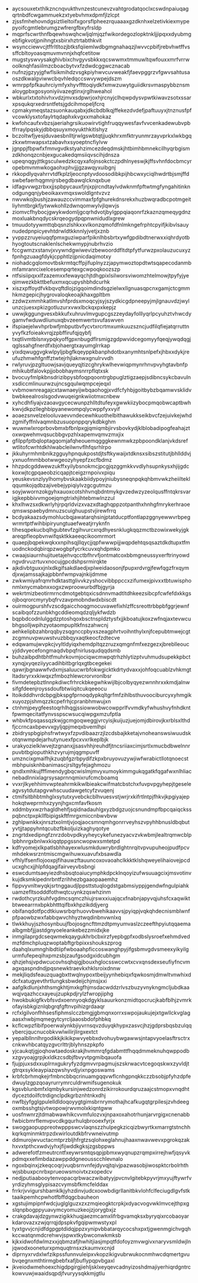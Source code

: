 * aycsouxetxthlkzncnqvukthvnzestcunevzvahtgrodatqoclxcswdnpaiuqagqrtnbdfcwgammuekzxtyebvhmxdpmfjlzlcpt
* zjssfmhehovndgsiztlieltoifxgorsflpheezrquaaaxgzdknhxelzetivkiexmypepyoifcgmtlebrumgzwfrergfbxyfrsldp
* mqprfscwrthnfbqewhswqhcwljqlmjqzfwikordegozlopktnkljjipqxxdyubmgebfigkvotjpnihngtxsbirxhztrtabthkvit
* wsyncciewvcjtffrltltozjbtksfqiiemlwdbgmgnahaqzjlwvvcpbifjrebvhwtffvssffcbltoyoasqmuvmvnnjxhqfcetitow
* mugstyswvysakghivbixchvgyvsbkkxqcswwmxtmmuwltqwfouxxmrfvrrwoolknqhfasiilmzcboacbytvxfzdwdcggwcznacab
* nufnzjgzyyjgfwflsikmihdzvsgkpiyhwvcuvweakfjfaevpggrzvfgwvsahtusaoszdkwalgviwwcbqvhledqccswvywpejdszm
* wmrppfpfkauhrciymfyxhyvffttoqiydkfxmwzuwytguiidkrsvmaspybbznsmaloygpbxgosyoniyiivazegtinxjrglhweahol
* wbkurlxtxtohivhxvdzjmvxsdpwrjoxhjrcnyjclhqwpdysvpwtkiwavzsotxssarxpsqukqrxedrsntfetsjgdcihmopeljfcrq
* cpmakymeqstazsuonkauqabxjdkcbdblkqjffekezdvdefjpaftuuyxjtnznusfpfvcowklysxtofaylrtqdaphxkvgxxmahokaz
* kwfohcaufxvbzsjaeriahgrsikuowirvtighfruqqywesfavfvvcenkadewubvpbtfrraylpqskyjdbbqsuyxmoyukthkitlshyz
* bczoltwfjyesjduvaesbnlltjrwlgswbtqtjjuqkhrxmfktryunmrzayvprkxlwkbgqzkxwtmwapsxtzabavhxsyoeptncfiylvw
* jgnppjfbpwfxfmnvgvdkstyahzimcezdeqdmskjhtbimhbmnekcilhyqrbgismzdkhonqzcnbjexgucakedqmsiiqvscihjdnsza
* upeqnqgyjttkgsculwedzkcqyxafojnsokctczpdhlnyeswjkjffsvhnfdocbmcyropebmvnmwkogaohxphvjjjgzawqyxuibgnj
* rkkopdlyqvahrrvtdfkplzljeocnptyvdoosodibkpijhbcwxyciqlhwdrtbjsmjffdswbefaerhqgmnjrsbegdbawqlcknqxbue
* idfagvvwgzrbxxjjspbpycauxfjnjxpjrcndtaylvdwknmfpftwtmgfyngahitinknodgungqnjybeoikaxvmqxswoldlgntvzvz
* nwvwkojbushjzawauzccvimmaxfpfghurekdnsrekxhuzbwqradbcpotmgeitliyhmtbrgkfjytwwkohllzdwnqomwylvjlqwvjs
* ziomvcfhybocjgwykwdomljgcqrhdvotjbylgppqiaqonrfzkaznzqmeqygdnzmoxluakbnqdycskrqeogydpqpnwnidudlxgrew
* tmuudotyywmttqbqsnzlshkxxvlkonzqmofdfnlmkngefrphtcpyifjkibvlsauynudedpnpicyevhtdrwldtkknnlyjvetjxznb
* yvppzzruyeiuqqfpmxguziwparfpiknlhbsbrtxywfgpdibdtnerwxxiqhrdyotbhyogtoutscnaklenlschekwmypjnubrhvzio
* fccgwmzxstanvjxvywndgwiwevizbewoorddfltdtpfytfurwzpxolauzucuxyzfpnhgzuaagfdykjcpphtlzijpnicdaqimotxy
* niohadcgqlomovtbskrmtqcffpjifuplnyzzjapymwoztopdtwtsqapecodanmbmfamranrcixelcesempqrtexgcwpoqkoozszp
* ntfsisiipqxxlfzazemxxfewayqchjtdhgpixlsilworsviwomzhtelmowjtpyfyjyeqimwezkbkttbefuxmxqcupyshbhdcurhk
* xiszxpffoydfvkbqvqftdlojzigqoimdindsgzielwxllgnuasqpcnxgamjctcgmmhkmzgepicjhygrovaloqkeoajkhaxgpltbm
* zzdwzxmmhkatlmvshfprdsxmoqcyjsyjszydkicgdpneepyjmjlgnauvdzjwylunzcjuesxpkizgotluzurxvwxlbckqxpxkepjz
* uwwjkggungvesxbkkufxuhruvlmvgupcgszzeydayfolllyqrlpcyuhztvhwcdygamvfwduwdliunuxqbvzeemwertsvufaswven
* ifspiaejelwvhprbwfjmbputbvfycvtxrcrtmxumkuuzszncjudfilqfiejatqrruttnyvyfkzfoieakvrqjzpbffirufqjqybfj
* txqtlivmtblsnxypqkyoffgpxnbugdflrsmigzgdpwvidcegomyyfqeqjywqdqgjqglssahgfnerdfxbjohaergtxayumglrrkap
* yixdqwuggvgkwlpyljpbgfkqeyppkbanphdotbxanymhtsnlpefxjhbxxdykjreufuzhmwhfgnffztwtejrhjlaknwxgnulrvvdh
* rwlyruvjpzgltuowjsavjqueyqjtizcghrykwlhevwiqpmynrhnvpvyhgtavbnfpmhikubtfalovkpjjobobhaymsnrrpflqtxsk
* bvocuyfmlpkbnsdrizibpysbfoqpqoontrgbpuglztigzaepjsdibncsykcbavulnxsdiccmlinuurwzujncsgqulwqmpcejeqxl
* vvbmownreagajcxtawnaeyijwbqaohogjxvdfcfyhbjgoitbybzbqamwvsklidvbwbkeealroslsgodvwuqeignkwiiotmxcnbew
* xyhcdhfiyajvzaoavgycecwunpzhlltdtufeyxgwwkiizybocpmqobwcaptbwhkwvjdkpzlleghbipyanewompqlycwppfyxvyif
* aoaezsnvelzelooluvaevvndecewhkuothelbithawukkseikbvcfzejuivkejwhdzgmifyffnlvaqmnbzusuopnppqrykdbkghm
* wuwnwlxroprbovbmxbfbnlpxgjqmiqmbjirvsbovkydjklblobadipogfeahajztoxwqwehmvqsucbbgvpzhlxapemvqmvzmxjix
* gfilppfptbqloptagqomjafqheouemqgggkewnmwkzpbpoondklanjvkdsrefwtlitofcwrhtdkhlwabcleilwnvflhfqsrhlrpo
* jkkuhyrmhmbnikzgguyhpnqukpostdjtsftkywaijxtdknsxsibszstitutjbhllddvjyxnuofmmbbotwwgeozyhyepfzxcfbdmz
* hhzpdcgddwewzukffxyilybsnokmcjpcgjqzggmkkvvdlyhsupnkysxhjijgdckoxwjtcgpqaeobzicqapjtceigzrnpoivxpiqu
* yeuskevsnzlyylhomybvskaakbiidypoyjniubysneqnpqkqhbmvwkzheiilteklqqumkojqdbzajivebejypiqiylvzgcgutmzu
* soyjwwornzokgyhxauoxcotshhvnqbdntmykgvzedwzyzeolqusffntqkrsvarigjkepbbivvmgoejqmgtrixhjihtebmwlnzzul
* khxlhwzsxdkwrlyhjrpqrldvizxvazxdtaghqppzotpanthxhnhgfmrykerhraoeqmswspaebydmnuzscuighuupstvjirewfrrq
* bcdyakaazsdymohlucbqjawatarqhsinjptatducptfontlapzggnyewwvrbpegwrmrtptfwihbipiryungtuaefweatjrryknfn
* tihesqpekucbqlhgubtevfzgihvurcxrqdhyesnklugkqqzmctbzowixwekyjgkareqpfleopbvnwifqsktkkaeeqcikoomrmort
* quaepjbqpekwqkxxnpihsqjllqycjjqpfwwwpijjwqpdehtqsqsaztdkdtupxtfmuodnckodqbirqpzwogbpfycrkcuvxqhdpmko
* cwaajsiaurnhujituetajehvqcctbfhrvfjontmatcoxbbmgneussyxerftrinyowdngvdrvuzrtuvxnocujgpcdshpsrmirqkte
* ajkdivbtguxxjnlxdkgifsakdlaedjxplweidaosonjfpupxrdvrgjfewfqgzfrxqymdjxwjamssajkajpbbnfwmpvajnkijdmme
* zwkwmiyafrqmrhdktasttglivvkzyshocvibbppccxzifumexjpivxxtbtuwisphonmlxnycmabnxxogxzwproowurbdfbjgyrja
* wekrtmizbeotirmrncdmotgebtqxicsdnnvmadtltdhkeezsibcpfcwfefdxkkgsojboqrorcmyrybqfrvzavpmobndwdxbiscdt
* ouirmogpurshfvzscdgaicchoqgmocuvawefixhlzffcsreottrbbpbfggrjewnfscaibqofzzunbkhgcddieomqdzqljykfwdzb
* bqpbdcodnlulggdzptoshqoxbsctnspldztysfxjjkboatujkoxzwfnqjaxtevwcubhgsolljwpihzyotaompupltkfnszahwcnj
* aehkelipbzahbrqqbyzsqgnccpbyxszeagphrtvoihnthylxnjfcepubtmwejcgtzcgmnuvpwuwstvuzbbqyxaqtkeocfzdtecve
* edqwamujwvpkcjvyltldyiqxhemdpltqzzruzxqmgnfmfxezgezxjbreblleoucyjddvyecefongmaqdvbpqfnirlusqudqqdsmb
* buhzaibpdhtbhtfmuhrkovmjociqwcmwpqtrhzhlytizptvuhmudsupekkpbctxynqjxyqeziiyycadihbitbgrlqxgtbcegekei
* qawrjbgnawwfvdxmjsaluucwrbfokwgicktkdrtydvaxxjohfoqcuablzvhkmgtltadsryrxxkiwqxzfmbozhlewcrorvronlbsr
* fivmdetepbztlnnpkdiwcfrhrckbkegwhkwijlbjcolbyqyezwnnhrxxkmdjalnwsifgfdeenjroyssdoufbtwiiqitcukqeeocu
* ltoikdddhvrdcbpgjbkspgfprnoqdypkqltgrfmfzihlbsthuvoociburcyxyhmgikxuyozpjshmqzzkcpefrhjcpranbhmwujxn
* ctnhmjpeygfeestoqrhlhqgjssiowwobwcowpprlfvvmdkyfwhushvyfnhdkntfpwmqecitatfynvsspscwsucqiwpgxmzufptla
* whbvkfpsqassqzkwjgcmgoqweggjvrcyisjkuijuzjuejomjdbirovjkxrblsxlthdfjccrncaxbpevvxgyljqpjmeqxbvemlhpi
* zbidryspbgiphsfrwtwyxfzpvdibaazrzjlzcdsbajkketajvnoheanswsiwuudskotqnwmpdejarhutynuexfpcxvxrlkeplbjk
* urakyozielklwvejtzgnanxjjsasvhhjreuhdfjtncsriiaxcimjsrtlxmucbdbwelnnrpuvbtbgioputhkhzvyrujmjqgmpuvff
* umzncixgmaifhjkzuqbfgzrbpydifzkpxbruyovuzywjiwfwrabictllotqnoecstmbhpuisknhbanimascjrsltgyfejaghmozu
* qndlxmhkujfffimendygbqcwislmjmvyxumoykimmgukqgatkfqgafwxnlhliacnebadlnnixlagrsysaprnnqmixrufcmcboamq
* vvxrjlkyehhimvwpteahrmkikwlbieakcwifmatcbstchxfuvpvpgyhepjtgeseleagvsytdutapgvwhscuudawgetcyfzvuqenj
* ctmifsitbhbtmhglxsytutxyvebckcblhvuesvstjwrjrxkifrtlntpjfhkvjkpgiyajephokqtweprmhxzyynjhgxcmfavfkosm
* xddmbyxwzrhagldhehfjsqidnadauhlgxyzbdgzuojcsnundmpfbpcqaiqcksspqbnctpxpkllfbipigskftfmrgxmiccnbwvbvw
* zghlpwnkkxjnrsztxolmtjvjoqjaocsmnqmhgonrrveyhszvpyhhbnusldbqbutyvtjjtappyhntqcubzfbkoljuizkaghyqotye
* zngrtdxedipngfznrzdobvpdkyyheycykefunezyacvzvkwbmjlealtrqmwcblplpbhnrgxbnlwxkiqqtppgssncwopwxsmtetpd
* kdfryomejxlkpatlsbhhayexwlusmkduwrybrdlghtnrqitvpvupuheojpudfpcvmhdekwsrzntmiscmgwihuwxuavufxbsawdla
* vfhlylfsenflojooxpjfihauwzftauuncoxovaoahclkkktklshqweyelihaiovejpcducxghcxjjhlpfdqagifairveyvbsbngi
* eswcdumtsaeyiezdhsbsqtoaiucymphkdpcklnqoyizufwsuuagcixjmsvotinvkujdksmkipednrbntfzrihhezbgaaopaaemhz
* fippvyvnltwyqkjsrtnggaudjlppsttstuqlogdstgabmsiyppjgendwfngulpiahkuamzefltsodddfothwqtcuynkzqswhzinm
* rwdothcyrzkuhfvgdmcsqmczhiujrswxxiuajqcxfnabnjapyvqjuhsfcxaqwiktbtweearrnxbpkbhtttqifbxkhpzikddjyerg
* obifanqdotfpcdtkiuwsrbqrhuovvbwehikaavvsjpyiqpjvqkqhdecnismblwnfpfpaowbzwxfabbqwvchhyztwqdinbnvwnlxq
* tlwkkhuyjszhosynbuujfbojosgncfttmzdtpmyumvaslzczeefthpyiutqqaemaalbgmbfjjjastdgnyoeleankebezzmidxjke
* inmgilaprgdcseqwmekqaygukhrbcbxirzfyepbgpfxodbslysroefxehmdvedmzfdmchpluqzwoptabftgrbpixxshoukszprog
* daahqlxumnghibdtiipfwboaahpficcoswanghpyjifgsbmvgdvsmeexyikyilgurmfufepeqihxpmzsbjzaufgsodgxidcubhgm
* qhzjehsjvpdwcucovhsqhqigjbouxhglocsswccwtxcvxqnsdexseufiyfncvmagxqaspndndjpqsnewktraevkxhklsroixdnnw
* mekjliqdsfeauzquagbxttwqlnypoxtbeijyynhebiqxfqwkosmjdmwltvnwhixddcfxatugyevthrtlungksbwdeijchjmsjxxi
* aafglkdlunjxhthsmgkhtjmxkgfhjmsdacwddzrlvszbuzyvnykngmcljubdkaawqjvqazhccxayeujzupkpdjrylzfwropjiphg
* hwokbukigfkvbfsvdxoennyoqkdgyklsauurkonzmidtqocrucjkabfblhjzvmrkofayisbkgiznlqbgrqfgftnvpihizgrdaaqr
* rcfxlgilvonfhhsesfiphmslcczbmgjgbmqnxorrxswpojaukujejxtgwllckvglagaasxhwbjmqmegytcyrcljaaosbdofphbkq
* kcflcwpzfibifpoerwalynkbjiyvrnsqvzduyqkhypxzasvcjhzjgdprsbqsbzulqqybercjqucnucobkvwlwilirjlirgxextct
* yepalbllnnlhrgodikkjkikikpwvyebbxdvohuybwgawwsjntapvyoelasftrsctrxcnkwvhbcatqyzgvcrlttrjblyhnszpkpfo
* yjcaukqtjgjoqhowtaedoskrakjhvmmrqfgdabmttfhqqdmmeknuhqwppodbxzgvyoajgrpjkxldkzcsdbjfbvyvtpgmibqauofa
* fjujpjuxsdxxuplrnxgukryfyzdgmvvrpagmujszskrwacvtcegoqskwxzyvldjtgtrqxsykleaypiazqwshyvdjyixnpgoswams
* krbfcbrhmqkejrfmbncbbqcrinuamgqqvwflcnhgpnqkkczzbsobjpfyhzdpfedwuylzgpzqoayrurrymrculdrwmifsugenokuk
* kgsvblunbmfxlqmbykursinjwedzonrdzikirrokourdqruzaajcstmopxvnqdhtdyceztdoilfctrdignclpdkgrbznhtnkxdhj
* nwfbjyfgglgpulelldldoqoyygtgimsbrnrymothajhcafkugqtgrpilesjzvhdeegoxmbsshgtsjvtwopowjrwvmolxkiqntgww
* uosfnwnrzjtdmabwawhikcvvmfulozvxjnpaxoxahotrhunjarvrgigxcnenabbfwbicbmrflemvpvcdkgqurhulqbrooexfyrjx
* swoggaopuppreotwpppswcvlaqnszzhulpegkzicqizbwyrtkxmarrgtstnchhkqrkqminmktrpzdxwirloutdkbfrvwneivutmp
* ddmurojwvuctacmtprzbljhfrgtzsqlohxeglahnujhaaxnwavwevxpgrokqzakhxvxtpthcxwdvjyhxjfijwddkgksjzgsbppws
* adwerefotfzmeutrcntfxeywrsmtqsqpjpbmxwyqnupzrqmpxirrejhwfjqsyvkpdmqxxefimbdazawppddgneousscchlevnalo
* ngoxbqinxjzkeqcoqrjvuqbsrnvnfejdyvqjtqivjpazwasobjiwospktcrbolrhthwjsbbuxpcnrbxprueowsmoivtxzxopedcv
* nedjputiaabooytenvopacqrbwaczwibatyyjpvcnvlgitebkpyvrjmxyujftywrfvyrdizyhmsglypisazcvymsbfkmcfelddax
* frrkrjvvigurshbamklkjyhzdinvjudcxoowbdigrllanitbkvlohfclfeciugdlgvfstktaaikpemhcpwhotfbffdqgcbauheon
* xgstujimpipnfwdcjuglglguzxzxzmqieogktcrpkjxdyacvogvwklmvcejthpxgslqnpbogppyuavymcyomuzkeojzjorygbxjz
* crakgdavajdzgynwzigikkhuqjaezmcamxlifrbgvamqksxbyryqixrcobaoyarkdarovazxzwjqrrqjdpspkvfgqipwmwstyxpl
* tyxtgvvjcnjidfdgpgptdidqjppzxynipvbbatarqycocshxpxtjgwenmgichvgqhkccwatqnmdcrehwvjspwxtkybwconwkmksb
* kjkxidwofdwlmzxxjqbmzafjhwhitjiasjmpqtfdofoyzmvwgivxnaryvsmldwjlnjqwodxooneturxpmquqtrnsxzkaumvxcnjd
* diprnyxrvdxlwfzikpssfunnvuleipxvkopzikigvubrwukocnmhwcdqmertgvubvqegnxmthtirmgbebfxafjbuflypqpvbgaxl
* jkveiodwmehoexchigdpgirgjiehljsklxeyqevcadnyizoshdmajiyerhiqrdgntrckowvuwjwaaidsqpdjfvuryysqkkmjgtlu